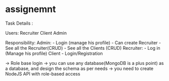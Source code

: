 # assignemnt
Task Details :        

Users:
    Recruiter
    Client
    Admin

Responsibility:
Admin:
    - Login (manage his profile)
    - Can create Recruiter
    - See all the Recruiter(CRUD)
    - See all the Clients (CRUD)
Recruiter:
    - Log in (Manage his profile)
Client
    - Login/Registration

-> Role base login
-> you can use any database(MongoDB is a plus point) as a database, and design the schema as per needs
-> you need to create NodeJS API with role-based access

 


